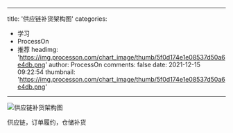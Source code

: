 
---
title: '供应链补货架构图'
categories: 
 - 学习
 - ProcessOn
 - 推荐
headimg: 'https://img.processon.com/chart_image/thumb/5f0d174e1e08537d50a6e4db.png'
author: ProcessOn
comments: false
date: 2021-12-15 09:22:54
thumbnail: 'https://img.processon.com/chart_image/thumb/5f0d174e1e08537d50a6e4db.png'
---

<div>   
<img class="thumb" alt="供应链补货架构图" src="https://img.processon.com/chart_image/thumb/5f0d174e1e08537d50a6e4db.png" referrerpolicy="no-referrer">
<p>供应链，订单履约，仓储补货</p>  
</div>
            
